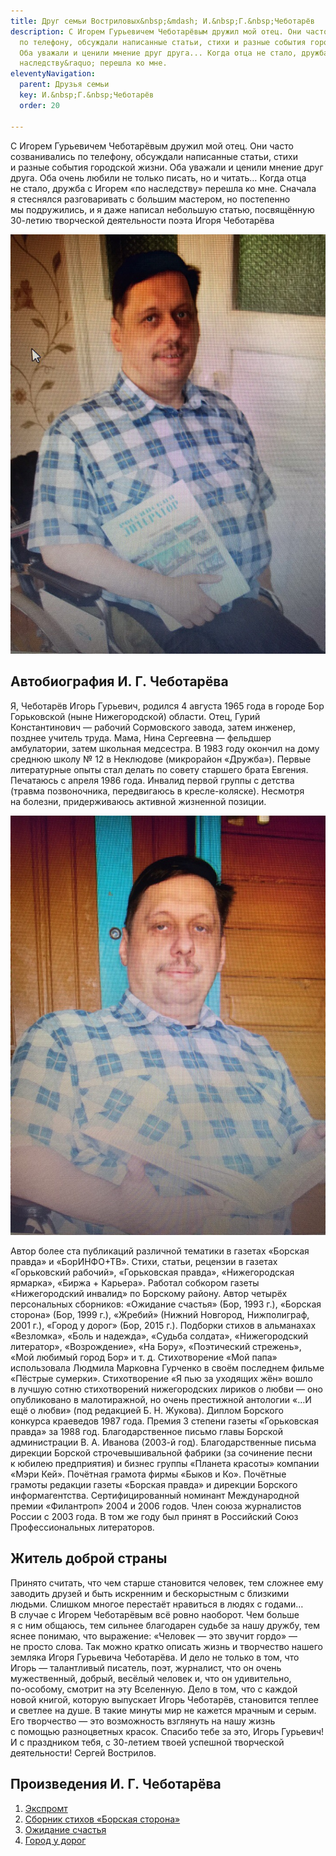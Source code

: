 ```yaml
---
title: Друг семьи Востриловых&nbsp;&mdash; И.&nbsp;Г.&nbsp;Чеботарёв
description: С Игорем Гурьевичем Чеботарёвым дружил мой отец. Они часто созванивались
  по телефону, обсуждали написанные статьи, стихи и разные события городской жизни.
  Оба уважали и ценили мнение друг друга... Когда отца не стало, дружба с Игорем &laquo;по
  наследству&raquo; перешла ко мне.
eleventyNavigation:
  parent: Друзья семьи
  key: И.&nbsp;Г.&nbsp;Чеботарёв
  order: 20

---
```

С Игорем Гурьевичем Чеботарёвым дружил мой отец. Они часто созванивались по телефону, обсуждали написанные статьи, стихи и разные события городской жизни. Оба уважали и ценили мнение друг друга. Оба очень любили не только писать, но и читать… Когда отца не стало, дружба с Игорем «по наследству» перешла ко мне. Сначала я стеснялся разговаривать с большим мастером, но постепенно мы подружились, и я даже написал небольшую статью, посвящённую <nobr>30-летию</nobr> творческой деятельности поэта Игоря Чеботарёва

![Игорь Гурьевич Чеботарёв](/assets/uploads/2018/12/30/siUbhq17_jU.jpg)

## Автобиография И. Г. Чеботарёва

Я, Чеботарёв Игорь Гурьевич, родился 4 августа 1965 года в городе Бор Горьковской (ныне Нижегородской) области. Отец, Гурий Константинович — рабочий Сормовского завода, затем инженер, позднее учитель труда. Мама, Нина Сергеевна — фельдшер амбулатории, затем школьная медсестра. В 1983 году окончил на дому среднюю школу № 12 в Неклюдове (микрорайон «Дружба»). Первые литературные опыты стал делать по совету старшего брата Евгения. Печатаюсь с апреля 1986 года. Инвалид первой группы с детства (травма позвоночника, передвигаюсь в <nobr>кресле-коляске</nobr>). Несмотря на болезни, придерживаюсь активной жизненной позиции.

![Игорь Гурьевич Чеботарёв](/assets/uploads/2018/12/30/2ImJid8zPIM.jpg)

Автор более ста публикаций различной тематики в газетах «Борская правда» и «БорИНФО+ТВ». Стихи, статьи, рецензии в газетах «Горьковский рабочий», «Горьковская правда», «Нижегородская ярмарка», «Биржа + Карьера». Работал собкором газеты «Нижегородский инвалид» по Борскому району. Автор четырёх персональных сборников: «Ожидание счастья» (Бор, 1993 г.), «Борская сторона» (Бор, 1999 г.), «Жребий» (Нижний Новгород, Нижполиграф, 2001 г.), «Город у дорог» (Бор, 2015 г.). Подборки стихов в альманахах «Везломка», «Боль и надежда», «Судьба солдата», «Нижегородский литератор», «Возрождение», «На Бору», «Поэтический стрежень», «Мой любимый город Бор» <nobr>и т. д.</nobr> Стихотворение «Мой папа» использовала Людмила Марковна Гурченко в своём последнем фильме «Пёстрые сумерки». Стихотворение «Я пью за уходящих жён» вошло в лучшую сотню стихотворений нижегородских лириков о любви — оно опубликовано в малотиражной, но очень престижной антологии «…И ещё о любви» (под редакцией <nobr>Б. Н. Жукова</nobr>). Диплом Борского конкурса краеведов 1987 года. Премия 3 степени газеты «Горьковская правда» за 1988 год. Благодарственное письмо главы Борской администрации <nobr>В. А. Иванова</nobr> (<nobr>2003-й</nobr> год). Благодарственные письма дирекции Борской строчевышивальной фабрики (за сочинение песни к юбилею предприятия) и бизнес группы «Планета красоты» компании «Мэри Кей». Почётная грамота фирмы «Быков и Ко». Почётные грамоты редакции газеты «Борская правда» и дирекции Борского информагентства. Сертифицированный номинант Международной премии «Филантроп» 2004 и 2006 годов. Член союза журналистов России с 2003 года. В том же году был принят в Российский Союз Профессиональных литераторов.

## Житель доброй страны

Принято считать, что чем старше становится человек, тем сложнее ему заводить друзей и быть искренним и бескорыстным с близкими людьми. Слишком многое перестаёт нравиться в людях с годами… В случае с Игорем Чеботарёвым всё ровно наоборот. Чем больше я с ним общаюсь, тем сильнее благодарен судьбе за нашу дружбу, тем яснее понимаю, что выражение: «Человек — это звучит гордо» — не просто слова. Так можно кратко описать жизнь и творчество нашего земляка Игоря Гурьевича Чеботарёва. И дело не только в том, что Игорь — талантливый писатель, поэт, журналист, что он очень мужественный, добрый, весёлый человек и, что он удивительно, <nobr>по-особому</nobr>, смотрит на эту Вселенную. Дело в том, что с каждой новой книгой, которую выпускает Игорь Чеботарёв, становится теплее и светлее на душе. В такие минуты мир не кажется мрачным и серым. Его творчество — это возможность взглянуть на нашу жизнь с помощью разноцветных красок. Спасибо тебе за это, Игорь Гурьевич! И с праздником тебя, с <nobr>30-летием</nobr> твоей успешной творческой деятельности! Сергей Вострилов.

## Произведения И. Г. Чеботарёва

1. [Экспромт](https://drive.google.com/file/d/18H_nfPAVwM5DnuoHvHQHmRhBbekC8gts/view?usp=sharing)
2. [Сборник стихов «Борская сторона»](https://drive.google.com/file/d/1GjKI_nKzisz1ZdL9sQhnyAKIjGOdSOYg/view?usp=sharing)
3. [Ожидание счастья](https://drive.google.com/file/d/1LEf2wmpYu4icEoz2BCy2MhoaSMre5xf8/view?usp=sharing)
4. [Город у дорог](https://drive.google.com/file/d/1p-dOWy4isHb0AjWbqw6Zarty25lUmgj9/view?usp=sharing)
